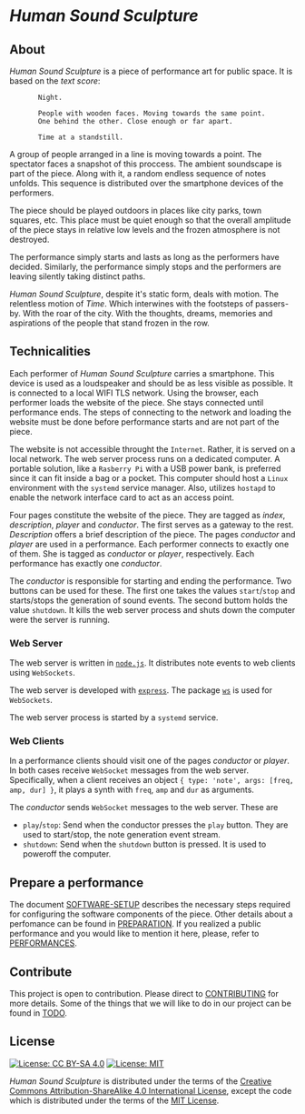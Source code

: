 # *Human Sound Sculpture*

## About
*Human Sound Sculpture* is a piece of performance art for public space. It is based on the *text score*:
```
	   Night.

	   People with wooden faces. Moving towards the same point.
	   One behind the other. Close enough or far apart.

	   Time at a standstill.
```

A group of people arranged in a line is moving towards a point. The spectator faces a snapshot of this proccess. The ambient soundscape is part of the piece. Along with it, a random endless sequence of notes unfolds. This sequence is distributed over the smartphone devices of the performers.

The piece should be played outdoors in places like city parks, town squares, etc. This place must be quiet enough so that the overall amplitude of the piece stays in relative low levels and the frozen atmosphere is not destroyed.

The performance simply starts and lasts as long as the performers have decided. Similarly, the performance simply stops and the performers are leaving silently taking distinct paths.

*Human Sound Sculpture*, despite it's static form, deals with motion. The relentless motion of *Time*. Which interwines with the footsteps of passers-by. With the roar of the city. With the thoughts, dreams, memories and aspirations of the people that stand frozen in the row.

## Technicalities
Each performer of *Human Sound Sculpture* carries a smartphone. This device is used as a loudspeaker and should be as less visible as possible. It is connected to a local WIFI TLS network. Using the browser, each performer loads the website of the piece. She stays connected until performance ends. The steps of connecting to the network and loading the website must be done before performance starts and are not part of the piece.

The website is not accessible throught the `Internet`. Rather, it is served on a local network. The web server process runs on a dedicated computer. A portable solution, like a `Rasberry Pi` with a USB power bank, is preferred since it can fit inside a bag or a pocket. This computer should host a `Linux` environment with the `systemd` service manager. Also, utilizes `hostapd` to enable the network interface card to act as an access point.

Four pages constitute the website of the piece. They are tagged as *index*, *description*, *player* and *conductor*. The first serves as a gateway to the rest. *Description* offers a brief description of the piece. The pages *conductor* and *player* are used in a performance. Each performer connects to exactly one of them. She is tagged as *conductor* or *player*, respectively. Each performance has exactly one *conductor*.

The *conductor* is responsible for starting and ending the performance. Two buttons can be used for these. The first one takes the values `start`/`stop` and starts/stops the generation of sound events. The second buttom holds the value `shutdown`. It kills the web server process and shuts down the computer were the server is running.

### Web Server
The web server is written in [`node.js`](https://nodejs.org/en/). It distributes note events to web clients using `WebSockets`.

The web server is developed with [`express`](https://expressjs.com/). The package [`ws`](https://github.com/websockets/ws) is used for `WebSockets`.

The web server process is started by a `systemd` service.

### Web Clients
In a performance clients should visit one of the pages *conductor* or *player*. In both cases receive `WebSocket` messages from the web server. Specifically, when a client receives an object `{ type: 'note', args: [freq, amp, dur] }`, it plays a synth with `freq`, `amp` and `dur` as arguments.

The *conductor* sends `WebSocket` messages to the web server. These are
- `play`/`stop`: Send when the conductor presses the `play` button. They are used to start/stop, the note generation event stream.
- `shutdown`: Send when the `shutdown` button is pressed. It is used to poweroff the computer.

## Prepare a performance
The document [SOFTWARE-SETUP](SOFTWARE-SETUP.md) describes the necessary steps required for configuring the software components of the piece. Other details about a perfomance can be found in [PREPARATION](PREPARATION.md). If you realized a public performance and you would like to mention it here, please, refer to [PERFORMANCES](PERFORMANCES.md).

## Contribute
This project is open to contribution. Please direct to [CONTRIBUTING](CONTRIBUTING.md) for more details. Some of the things that we will like to do in our project can be found in [TODO](TODO.org).

## License
[![License: CC BY-SA 4.0](https://licensebuttons.net/l/by-sa/4.0/80x15.png)](https://creativecommons.org/licenses/by-sa/4.0/)
[![License: MIT](https://img.shields.io/badge/License-MIT-yellow.svg)](https://opensource.org/licenses/MIT)

*Human Sound Sculpture* is distributed under the terms of the
[Creative Commons Attribution-ShareAlike 4.0 International License](https://creativecommons.org/licenses/by-sa/4.0/legalcode), except the code which is distributed under the terms of the [MIT License](MIT-LICENSE.md).
